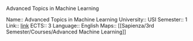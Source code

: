 Advanced Topics in Machine Learning

Name:: Advanced Topics in Machine Learning
University:: USI
Semester:: 1
Link:: [link](https://search.usi.ch/en/courses/35265685/advanced-topics-in-machine-learning?_gl=1*sokjul*_ga*NDY3NzI3NTA4LjE2NzcwNzM1Njg.*_ga_89Y0EEKVWP*MTY3NzA4OTMxOC4zLjEuMTY3NzA4OTU2MS4zOC4wLjA.)
ECTS:: 3
Language:: English
Maps:: [[Sapienza/3rd Semester/Courses/Advanced Machine Learning]]